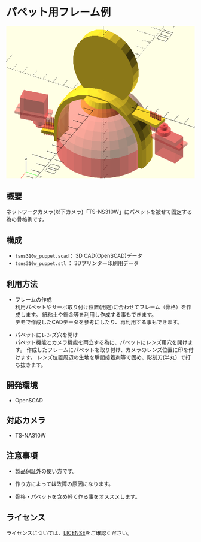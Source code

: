 # パペット用フレーム例

![](../img/tsns310w_puppet.png)


## 概要

ネットワークカメラ(以下カメラ)「TS-NS310W」にパペットを被せて固定する為の骨格例です。  


## 構成

- `tsns310w_puppet.scad`： 3D CAD(OpenSCAD)データ
- `tsns310w_puppet.stl` ： 3Dプリンター印刷用データ


## 利用方法

- フレームの作成  
利用パペットやサーボ取り付け位置(用途)に合わせてフレーム（骨格）を作成します。
紙粘土や針金等を利用し作成する事もできます。  
デモで作成したCADデータを参考にしたり、再利用する事もできます。


- パペットにレンズ穴を開け  
パペット機能とカメラ機能を両立する為に、パペットにレンズ用穴を開けます。
作成したフレームにパペットを取り付け、カメラのレンズ位置に印を付けます。
レンズ位置周辺の生地を瞬間接着剤等で固め、彫刻刀(半丸）で打ち抜きます。


## 開発環境  

- OpenSCAD


## 対応カメラ  

- TS-NA310W


## 注意事項

- 製品保証外の使い方です。  

- 作り方によっては故障の原因になります。  

- 骨格・パペットを含め軽く作る事をオススメします。


## ライセンス

ライセンスについては、[LICENSE](../../LICENSE)をご確認ください。 


